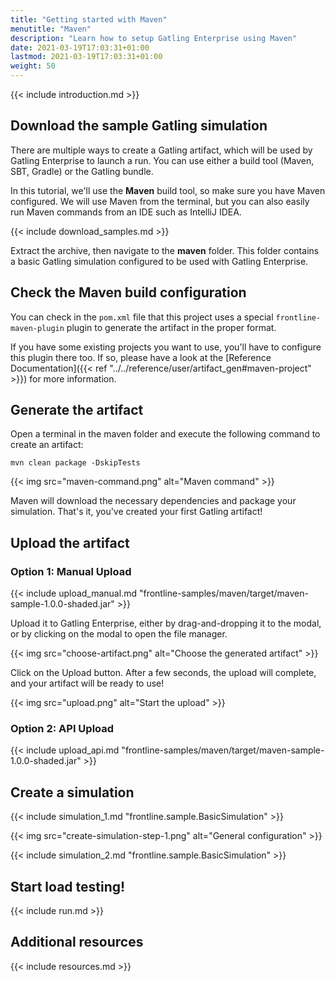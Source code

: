 ```yaml
---
title: "Getting started with Maven"
menutitle: "Maven"
description: "Learn how to setup Gatling Enterprise using Maven"
date: 2021-03-19T17:03:31+01:00
lastmod: 2021-03-19T17:03:31+01:00
weight: 50
---
```


{{< include introduction.md >}}

## Download the sample Gatling simulation

There are multiple ways to create a Gatling artifact, which will be used by Gatling Enterprise to launch a run.
You can use either a build tool (Maven, SBT, Gradle) or the Gatling bundle.

In this tutorial, we'll use the **Maven** build tool, so make sure you have Maven configured.
We will use Maven from the terminal, but you can also easily run Maven commands from an IDE such as IntelliJ IDEA.

{{< include download_samples.md >}}

Extract the archive, then navigate to the **maven** folder.
This folder contains a basic Gatling simulation configured to be used with Gatling Enterprise.

## Check the Maven build configuration

You can check in the `pom.xml` file that this project uses a special `frontline-maven-plugin` plugin to generate the artifact in the proper format.

If you have some existing projects you want to use, you'll have to configure this plugin there too.
If so, please have a look at the [Reference Documentation]({{< ref "../../reference/user/artifact_gen#maven-project" >}}) for more information.

## Generate the artifact

Open a terminal in the maven folder and execute the following command to create an artifact:

```console
mvn clean package -DskipTests
```

{{< img src="maven-command.png" alt="Maven command" >}}

Maven will download the necessary dependencies and package your simulation.
That's it, you've created your first Gatling artifact!

## Upload the artifact

### Option 1: Manual Upload

{{< include upload_manual.md "frontline-samples/maven/target/maven-sample-1.0.0-shaded.jar" >}}

Upload it to Gatling Enterprise, either by drag-and-dropping it to the modal, or by clicking on the modal to open the file manager.

{{< img src="choose-artifact.png" alt="Choose the generated artifact" >}}

Click on the Upload button. After a few seconds, the upload will complete, and your artifact will be ready to use!

{{< img src="upload.png" alt="Start the upload" >}}

### Option 2: API Upload

{{< include upload_api.md "frontline-samples/maven/target/maven-sample-1.0.0-shaded.jar" >}}

## Create a simulation

{{< include simulation_1.md "frontline.sample.BasicSimulation" >}}

{{< img src="create-simulation-step-1.png" alt="General configuration" >}}

{{< include simulation_2.md "frontline.sample.BasicSimulation" >}}

## Start load testing!

{{< include run.md >}}

## Additional resources

{{< include resources.md >}}
